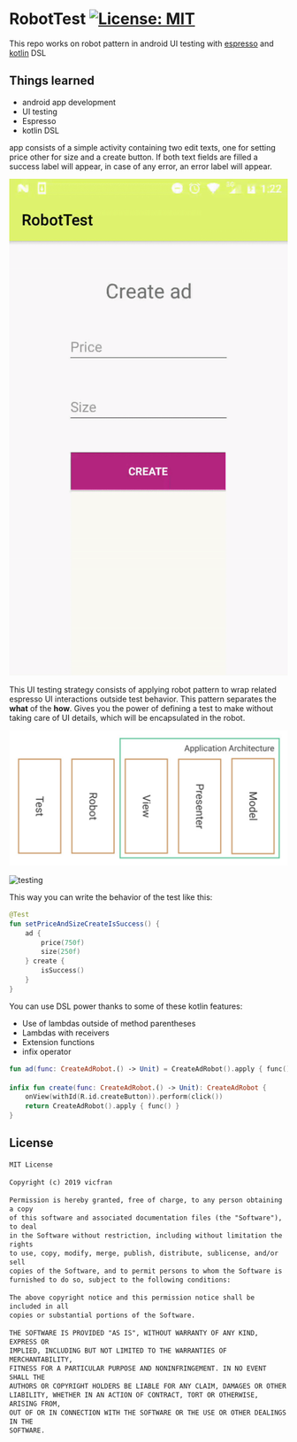 # RobotTest [![License: MIT](https://img.shields.io/badge/License-MIT-yellow.svg)](https://opensource.org/licenses/MIT)
This repo works on robot pattern in android UI testing with [espresso](https://developer.android.com/training/testing/espresso) and [kotlin](https://kotlinlang.org/docs/reference/) DSL

## Things learned
- android app development
- UI testing
- Espresso
- kotlin DSL

app consists of a simple activity containing two edit texts, one for setting price other for size and a create button. If both text fields are filled a success label will appear,
 in case of any error, an error label will appear.

![gif](art/video.gif)

This UI testing strategy consists of applying robot pattern to wrap related espresso UI interactions outside test behavior. This pattern separates the **what** of the **how**. Gives you the power of defining a test to make without taking care
of UI details, which will be encapsulated in the robot.

![app](art/app_architecture.png)

![testing](art/testing_architecture.png)

This way you can write the behavior of the test like this:

``` kotlin
@Test
fun setPriceAndSizeCreateIsSuccess() {
    ad {
        price(750f)
        size(250f)
    } create {
        isSuccess()
    }
}
```

You can use DSL power thanks to some of these kotlin features:
- Use of lambdas outside of method parentheses
- Lambdas with receivers
- Extension functions
- infix operator


``` kotlin
fun ad(func: CreateAdRobot.() -> Unit) = CreateAdRobot().apply { func() }

infix fun create(func: CreateAdRobot.() -> Unit): CreateAdRobot {
    onView(withId(R.id.createButton)).perform(click())
    return CreateAdRobot().apply { func() }
}
```


## License

    MIT License

    Copyright (c) 2019 vicfran

    Permission is hereby granted, free of charge, to any person obtaining a copy
    of this software and associated documentation files (the "Software"), to deal
    in the Software without restriction, including without limitation the rights
    to use, copy, modify, merge, publish, distribute, sublicense, and/or sell
    copies of the Software, and to permit persons to whom the Software is
    furnished to do so, subject to the following conditions:

    The above copyright notice and this permission notice shall be included in all
    copies or substantial portions of the Software.

    THE SOFTWARE IS PROVIDED "AS IS", WITHOUT WARRANTY OF ANY KIND, EXPRESS OR
    IMPLIED, INCLUDING BUT NOT LIMITED TO THE WARRANTIES OF MERCHANTABILITY,
    FITNESS FOR A PARTICULAR PURPOSE AND NONINFRINGEMENT. IN NO EVENT SHALL THE
    AUTHORS OR COPYRIGHT HOLDERS BE LIABLE FOR ANY CLAIM, DAMAGES OR OTHER
    LIABILITY, WHETHER IN AN ACTION OF CONTRACT, TORT OR OTHERWISE, ARISING FROM,
    OUT OF OR IN CONNECTION WITH THE SOFTWARE OR THE USE OR OTHER DEALINGS IN THE
    SOFTWARE.